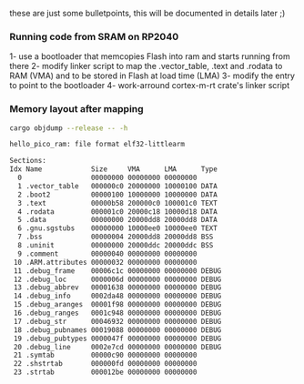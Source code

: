 these are just some bulletpoints, this will be documented in details later ;)

### Running code from SRAM on RP2040
1- use a bootloader that memcopies Flash into ram and starts running from there
2- modify linker script to map the .vector_table, .text and .rodata to RAM (VMA) and to be stored in Flash at load time (LMA)
3- modify the entry to point to the bootloader
4- work-arround cortex-m-rt crate's linker script 


### Memory layout after mapping
``` bash 
cargo objdump --release -- -h 

hello_pico_ram: file format elf32-littlearm

Sections:
Idx Name            Size     VMA      LMA      Type
  0                 00000000 00000000 00000000 
  1 .vector_table   000000c0 20000000 10000100 DATA
  2 .boot2          00000100 10000000 10000000 DATA
  3 .text           00000b58 200000c0 100001c0 TEXT
  4 .rodata         000001c0 20000c18 10000d18 DATA
  5 .data           00000000 20000dd8 20000dd8 DATA
  6 .gnu.sgstubs    00000000 10000ee0 10000ee0 TEXT
  7 .bss            00000004 20000dd8 20000dd8 BSS
  8 .uninit         00000000 20000ddc 20000ddc BSS
  9 .comment        00000040 00000000 00000000 
 10 .ARM.attributes 00000032 00000000 00000000 
 11 .debug_frame    00006c1c 00000000 00000000 DEBUG
 12 .debug_loc      0000006d 00000000 00000000 DEBUG
 13 .debug_abbrev   00001638 00000000 00000000 DEBUG
 14 .debug_info     0002da48 00000000 00000000 DEBUG
 15 .debug_aranges  00001f98 00000000 00000000 DEBUG
 16 .debug_ranges   0001c948 00000000 00000000 DEBUG
 17 .debug_str      00046932 00000000 00000000 DEBUG
 18 .debug_pubnames 00019088 00000000 00000000 DEBUG
 19 .debug_pubtypes 0000047f 00000000 00000000 DEBUG
 20 .debug_line     0002e7cd 00000000 00000000 DEBUG
 21 .symtab         00000c90 00000000 00000000 
 22 .shstrtab       000000fd 00000000 00000000 
 23 .strtab         000012be 00000000 00000000
```
